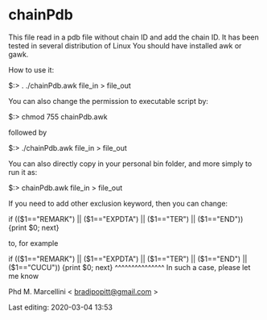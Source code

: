 # chainPdb
This file read in a pdb file without chain ID and add the chain ID. It has been tested in several distribution of Linux
You should have installed awk or gawk.

How to use it:

$:> . ./chainPdb.awk file_in > file_out

You can also change the permission to executable script by:

$:> chmod 755 chainPdb.awk

followed by

$:> ./chainPdb.awk file_in > file_out

You can also directly copy in your personal bin folder, and more simply to run it as:

$:> chainPdb.awk file_in > file_out

If you need to add other exclusion keyword, then you can change:

  if (($1=="REMARK") || ($1=="EXPDTA") || ($1=="TER") || ($1=="END")) {print $0; next}
 
 to, for example
 
  if (($1=="REMARK") || ($1=="EXPDTA") || ($1=="TER") || ($1=="END") || ($1=="CUCU")) {print $0; next}
                                                                     ^^^^^^^^^^^^^^^ 
In such a case, please let me know

Phd M. Marcellini < bradipopitt@gmail.com >

Last editing: 2020-03-04 13:53
